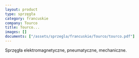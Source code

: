 ```yaml
---
layout: product
type: sprzęgła
category: francuskie
company: Tourco
title: Tourco...
images: []
documents: ["/assets/sprzegla/francuskie/Tourco/tourco.pdf"]
---
```

Sprzęgła elektromagnetyczne, pneumatyczne, mechaniczne.
